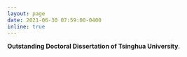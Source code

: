```yaml
---
layout: page
date: 2021-06-30 07:59:00-0400
inline: true
---
```


<b>Outstanding Doctoral Dissertation of Tsinghua University</b>.